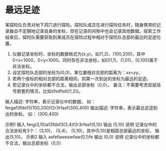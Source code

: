 # 最远足迹

某探险队负责对地下洞穴进行探险。探险队成员在进行探险任务时，随身携带的记录器会不定期地记录自身的坐标，但在记录的间隙中也会记录其他数据。探索工作结束后，探险队需要获取到某成员在探险过程中相对于探险队总部的最远的足迹位置。

1. 仪器记录坐标时，坐标的数据格式为(x,y)，如(1,2)、(100,200)，其中0<x<1000，0<y<1000。同时存在非法坐标，如(01,1)、(1,01)，(0,100)属于非法坐标。
2. 设定探险队总部的坐标为(0,0)，某位置相对总部的距离为：x*x+y*y。
3. 若两个座标的相对总部的距离相同，则第一次到达的坐标为最远的足迹。
4. 若记录仪中的坐标都不合法，输出总部坐标（0,0）。
备注：不需要考虑双层括号嵌套的情况，比如sfsdfsd((1,2))。

输入描述:
字符串，表示记录仪中的数据。
如：ferga13fdsf3(100,200)f2r3rfasf(300,400)
输出描述:
字符串，表示最远足迹到达的坐标。
如： (300,400)

示例1
输入
ferg(3,10)a13fdsf3(3,4)f2r3rfasf(5,10)
输出
(5,10)
说明
记录仪中的合法坐标有3个： (3,10)， (3,4)， (5,10)，其中(5,10)是相距总部最远的坐标， 输出(5,10)。
示例2
输入
asfefaweawfaw(0,1)fe
输出
(0,0)
说明
记录仪中的坐标都不合法，输出总部坐标（0,0）